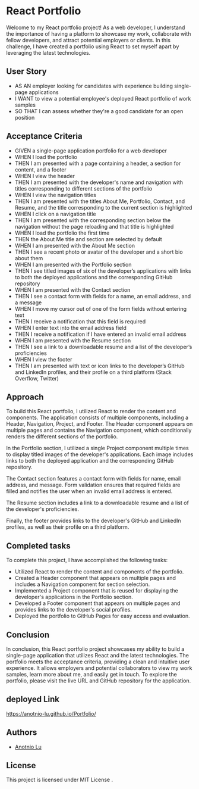 # React Portfolio

Welcome to my React portfolio project! As a web developer, I understand the importance of having a platform to showcase my work, collaborate with fellow developers, and attract potential employers or clients. In this challenge, I have created a portfolio using React to set myself apart by leveraging the latest technologies.


## User Story

- AS AN employer looking for candidates with experience building single-page applications
- I WANT to view a potential employee's deployed React portfolio of work samples
- SO THAT I can assess whether they're a good candidate for an open position

## Acceptance Criteria
- GIVEN a single-page application portfolio for a web developer
- WHEN I load the portfolio
- THEN I am presented with a page containing a header, a section for content, and a footer
- WHEN I view the header
- THEN I am presented with the developer's name and navigation with titles corresponding to different sections of the portfolio
- WHEN I view the navigation titles
- THEN I am presented with the titles About Me, Portfolio, Contact, and Resume, and the title corresponding to the current section is highlighted
- WHEN I click on a navigation title
- THEN I am presented with the corresponding section below the navigation without the page reloading and that title is highlighted
- WHEN I load the portfolio the first time
- THEN the About Me title and section are selected by default
- WHEN I am presented with the About Me section
- THEN I see a recent photo or avatar of the developer and a short bio about them
- WHEN I am presented with the Portfolio section
- THEN I see titled images of six of the developer’s applications with links to both the deployed applications and the corresponding GitHub repository
- WHEN I am presented with the Contact section
- THEN I see a contact form with fields for a name, an email address, and a message
- WHEN I move my cursor out of one of the form fields without entering text
- THEN I receive a notification that this field is required
- WHEN I enter text into the email address field
- THEN I receive a notification if I have entered an invalid email address
- WHEN I am presented with the Resume section
- THEN I see a link to a downloadable resume and a list of the developer’s proficiencies
- WHEN I view the footer
- THEN I am presented with text or icon links to the developer’s GitHub and LinkedIn profiles, and their profile on a third platform (Stack Overflow, Twitter)

## Approach

To build this React portfolio, I utilized React to render the content and components. The application consists of multiple components, including a Header, Navigation, Project, and Footer. The Header component appears on multiple pages and contains the Navigation component, which conditionally renders the different sections of the portfolio.

In the Portfolio section, I utilized a single Project component multiple times to display titled images of the developer's applications. Each image includes links to both the deployed application and the corresponding GitHub repository.

The Contact section features a contact form with fields for name, email address, and message. Form validation ensures that required fields are filled and notifies the user when an invalid email address is entered.

The Resume section includes a link to a downloadable resume and a list of the developer's proficiencies.

Finally, the footer provides links to the developer's GitHub and LinkedIn profiles, as well as their profile on a third platform.


## Completed tasks

To complete this project, I have accomplished the following tasks:

- Utilized React to render the content and components of the portfolio.
- Created a Header component that appears on multiple pages and includes a Navigation component for section selection.
- Implemented a Project component that is reused for displaying the developer's applications in the Portfolio section.
- Developed a Footer component that appears on multiple pages and provides links to the developer's social profiles.
- Deployed the portfolio to GitHub Pages for easy access and evaluation.

## Conclusion
In conclusion, this React portfolio project showcases my ability to build a single-page application that utilizes React and the latest technologies. The portfolio meets the acceptance criteria, providing a clean and intuitive user experience. It allows employers and potential collaborators to view my work samples, learn more about me, and easily get in touch. To explore the portfolio, please visit the live URL and GitHub repository for the application.


## deployed Link

https://anotnio-lu.github.io/Portfolio/

## Authors

- [Anotnio Lu](https://github.com/Anotnio-Lu)


## License

This project is licensed under MIT License .
